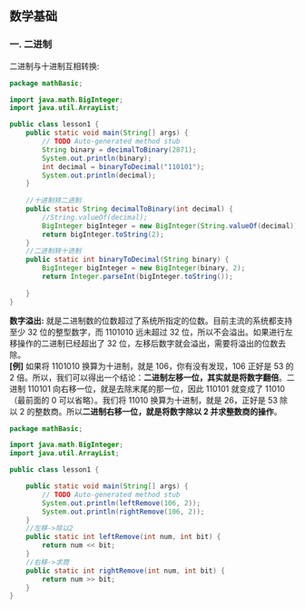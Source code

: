 ## 数学基础
### 一. 二进制    
二进制与十进制互相转换:  
``` java
package mathBasic;

import java.math.BigInteger;
import java.util.ArrayList;

public class lesson1 {
	public static void main(String[] args) {
		// TODO Auto-generated method stub
		String binary = decimalToBinary(2871);
		System.out.println(binary);
		int decimal = binaryToDecimal("110101");
		System.out.println(decimal);
	}
	
	//十进制转二进制
	public static String decimalToBinary(int decimal) {
		//String.valueOf(decimal);
		BigInteger bigInteger = new BigInteger(String.valueOf(decimal));
		return bigInteger.toString(2);
	}
	//二进制转十进制
	public static int binaryToDecimal(String binary) {
		BigInteger bigInteger = new BigInteger(binary, 2);
		return Integer.parseInt(bigInteger.toString());
		
	}
}

```
**数字溢出:** 就是二进制数的位数超过了系统所指定的位数。目前主流的系统都支持至少 32 位的整型数字，而 1101010 远未超过 32 位，所以不会溢出。如果进行左移操作的二进制已经超出了 32 位，左移后数字就会溢出，需要将溢出的位数去除。  
**[例]** 如果将 1101010 换算为十进制，就是 106，你有没有发现，106 正好是 53 的 2 倍。所以，我们可以得出一个结论：**二进制左移一位，其实就是将数字翻倍**。二进制 110101 向右移一位，就是去除末尾的那一位，因此 110101 就变成了 11010（最前面的 0 可以省略）。我们将 11010 换算为十进制，就是 26，正好是 53 除以 2 的整数商。所以**二进制右移一位，就是将数字除以 2 并求整数商的操作**。  
``` java
package mathBasic;

import java.math.BigInteger;
import java.util.ArrayList;

public class lesson1 {

	public static void main(String[] args) {
		// TODO Auto-generated method stub
		System.out.println(leftRemove(106, 2));
		System.out.println(rightRemove(106, 2));
	}
	//左移->除以2
	public static int leftRemove(int num, int bit) {
		return num << bit;
	}
	//右移->求商
	public static int rightRemove(int num, int bit) {
		return num >> bit;
	}
}
```


